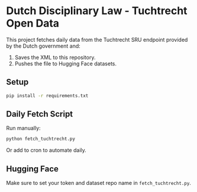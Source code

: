 # Dutch Disciplinary Law - Tuchtrecht Open Data

This project fetches daily data from the Tuchtrecht SRU endpoint provided by the Dutch government and:

1. Saves the XML to this repository.
2. Pushes the file to Hugging Face datasets.

## Setup

```bash
pip install -r requirements.txt
```

## Daily Fetch Script

Run manually:

```bash
python fetch_tuchtrecht.py
```

Or add to cron to automate daily.

## Hugging Face

Make sure to set your token and dataset repo name in `fetch_tuchtrecht.py`.

